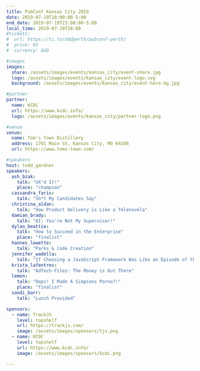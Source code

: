 ```yaml
---
title: PubConf Kansas City 2019
date: 2019-07-19T18:00:00-5:00
end_date: 2019-07-19T23:00:00-5:00
local_time: 2019-07-19T18:00
#tickets:
#  url: https://ti.to/dddperth/pubconf-perth/
#  price: 65
#  currency: AUD

#images
images:
  share: /assets/images/events/kansas_city/event-share.jpg
  logo: /assets/images/events/kansas_city/event-logo.svg
  background: /assets/images/events/kansas_city/event-hero-bg.jpg

#partner
partner:
  name: KCDC
  url: https://www.kcdc.info/
  logo: /assets/images/events/kansas_city/partner-logo.png

#venue
venue:
  name: Tom's Town Distillery
  address: 1701 Main St, Kansas City, MO 64108
  url: https://www.toms-town.com/

#speakers
host: todd_gardner
speakers:
  ash_bzak:
    talk: "UX'd It!"
    place: "champion"
  cassandra_faris:
    talk: "Sh*t My Candidates Say"
  christina_aldan:
    talk: "How Product Delivery is Like a Telenovela"
  damian_brady:
    talk: "AI: You're Not My Supervisor!"
  dylan_beattie:
    talk: "How to Succeed in the Enterprise"
    place: "finalist"
  hannes_lowette:
    talk: "Parks & Code Creation"
  jennifer_wadella:
    talk: "If Choosing a JavaScript Framework Was Like an Episode of the Bachelorette"
  krista_lafentres:
    talk: "AdTech-Files: The Money is Out There"
  lemon:
    talk: "Oops! I Made A Simpsons Porno?!"
    place: "finalist"
  sandi_barr:
    talk: "Lunch Provided"

sponsors:
  - name: TrackJS
    level: topshelf
    url: https://trackjs.com/
    image: /assets/images/sponsors/tjs.png
  - name: KCDC
    level: topshelf
    url: https://www.kcdc.info/
    image: /assets/images/sponsors/kcdc.png

---
```

